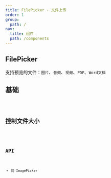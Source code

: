 ```yaml
---
title: FilePicker - 文件上传
order: 1
group:
  path: /
nav:
  title: 组件
  path: /components
---
```


## FilePicker

支持预览的文件：`图片`、`音频`、`视频`、`PDF`、`Word文档`

## 基础

<code src="./demos/onUpload" />

## 控制文件大小

<code src="./demos/size" />

## API

- 同 ImagePicker
